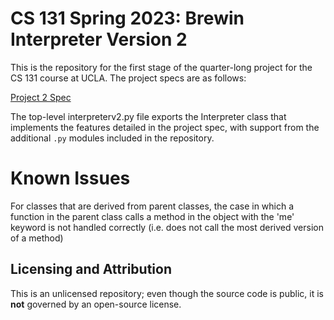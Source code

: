 # CS 131 Spring 2023: Brewin Interpreter Version 2

This is the repository for the first stage of the quarter-long project for the CS 131 course at UCLA. The project specs are as follows:

[Project 2 Spec](https://docs.google.com/document/d/1simlDMO0TK-YNDPYjkuU1C3fcaBpbIVYRaKD1pdqJj8/edit?usp=sharing)

The top-level interpreterv2.py file exports the Interpreter class that implements the features detailed in the project spec, with support from the additional `.py` modules included in the repository.

# Known Issues

For classes that are derived from parent classes, the case in which a function in the parent class calls a method in the object with the 'me' keyword is not handled correctly (i.e. does not call the most derived version of a method)

## Licensing and Attribution

This is an unlicensed repository; even though the source code is public, it is **not** governed by an open-source license.
